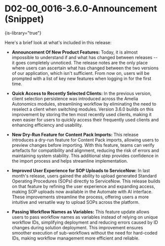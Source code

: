 # D02-00_0016-3.6.0-Announcement (Snippet)

{is-library="true"}

<snippet id="D02-00_0016-3.6.0-Announcement_snippet">



Here's a brief look at what's included in this release:

* **Announcement Of New Product Features:** Today, it is almost impossible to understand if and what has changed between releases -- it goes completely unnoticed. The release notes are the only place where users can ascertain what has changed between the two versions of our application, which isn't sufficient. From now on, users will be prompted with a list of key new features when logging in for the first time.

* **Quick Access to Recently Selected Clients:** In the previous version, client selection persistence was introduced across the Amelia Autonomics modules, streamlining workflow by eliminating the need to reselect a client when switching modules. Version 3.6.0 builds on this improvement by storing the ten most recently used clients, making it even easier for users to quickly access their frequently used clients and enhancing efficiency and usability.

* **New Dry-Run Feature for Content Pack Imports:** This release introduces a dry-run feature for Content Pack imports, allowing users to preview changes before importing. With this feature, teams can verify artefacts for compatibility and alignment, reducing the risk of errors and maintaining system stability. This additional step provides confidence in the import process and helps streamline implementation.

* **Improved User Experience for SOP Uploads to ServiceNow:** In last month's release, users gained the ability to upload generated Standard Operating Procedures (SOPs) directly to ServiceNow. This release builds on that feature by refining the user experience and expanding access, making SOP uploads now available in the Automate with AI interface. These improvements streamline the process, offering users a more intuitive and versatile way to upload SOPs across the platform.

* **Passing Workflow Names as Variables:** This feature update allows users to pass workflow names as variables instead of relying on unique workflow IDs, simplifying deployment and reducing errors caused by ID changes during solution deployment. This improvement ensures smoother execution of sub-workflows without the need for hard-coded IDs, making workflow management more efficient and reliable.



</snippet>